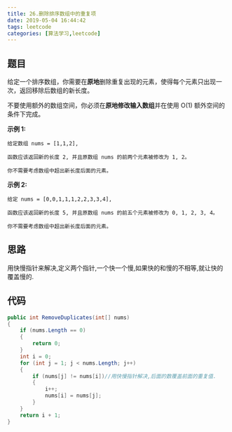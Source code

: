 ```yaml
---
title: 26.删除排序数组中的重复项
date: 2019-05-04 16:44:42
tags: leetcode
categories: [算法学习,leetcode]
---
```


## 题目

给定一个排序数组，你需要在**原地**删除重复出现的元素，使得每个元素只出现一次，返回移除后数组的新长度。

不要使用额外的数组空间，你必须在**原地修改输入数组**并在使用 O(1) 额外空间的条件下完成。

**示例 1:**

```
给定数组 nums = [1,1,2], 

函数应该返回新的长度 2, 并且原数组 nums 的前两个元素被修改为 1, 2。 

你不需要考虑数组中超出新长度后面的元素。
```

**示例 2:**

```
给定 nums = [0,0,1,1,1,2,2,3,3,4],

函数应该返回新的长度 5, 并且原数组 nums 的前五个元素被修改为 0, 1, 2, 3, 4。

你不需要考虑数组中超出新长度后面的元素。
```

<!-- more -->

## 思路

用快慢指针来解决,定义两个指针,一个快一个慢,如果快的和慢的不相等,就让快的覆盖慢的.

## 代码

```c#
public int RemoveDuplicates(int[] nums)
{
    if (nums.Length == 0)
    {
        return 0;
    }
    int i = 0;
    for (int j = 1; j < nums.Length; j++)
    {
        if (nums[j] != nums[i])//用快慢指针解决,后面的数覆盖前面的重复值.
        {
            i++;
            nums[i] = nums[j];
        }
    }
    return i + 1;
}
```

